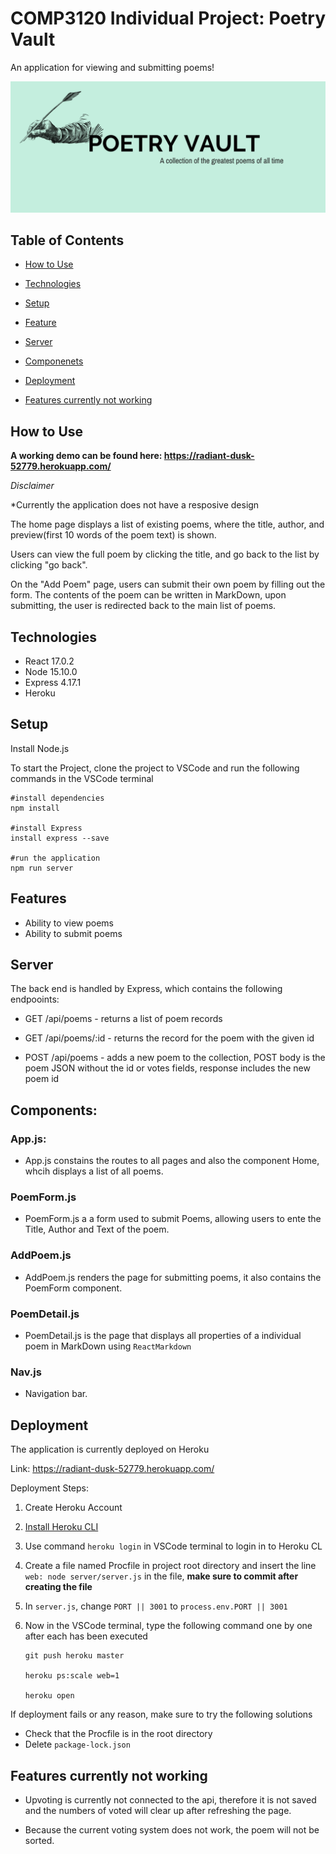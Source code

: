 # COMP3120 Individual Project: Poetry Vault

An application for viewing and submitting poems!

![Image Logo]('./../src/img/PV.png)

## Table of Contents

- [How to Use](#how-to-use)

- [Technologies](#technologies)

- [Setup](#setup)

- [Feature](#features)

- [Server](#server)

- [Componenets](#components)

- [Deployment](#deplopyment)

- [Features currently not working](#functions-not-working)


## How to Use


**A working demo can be found here: https://radiant-dusk-52779.herokuapp.com/**

*Disclaimer*

*Currently the application does not have a resposive design 

The home page displays a list of existing poems, where the title, author, and preview(first 10 words of the poem text) is shown.

Users can view the full poem by clicking the title, and go back to the list by clicking "go back".

On the "Add Poem" page, users can submit their own poem by filling out the form. The contents of the poem can be written in MarkDown, upon submitting, the user is redirected back to the main list of poems.


## Technologies

- React 17.0.2
- Node 15.10.0
- Express 4.17.1
- Heroku 

## Setup

Install Node.js

To start the Project, clone the project to VSCode and run the following commands in the VSCode terminal

``` 
#install dependencies
npm install

#install Express
install express --save

#run the application
npm run server
```


## Features

- Ability to view poems
- Ability to submit poems



## Server

The back end is handled by Express, which contains the following endpooints:

- GET /api/poems - returns a list of poem records
  
- GET /api/poems/:id - returns the record for the poem with the given id
  
- POST /api/poems - adds a new poem to the collection, POST body is the poem JSON without 
  the id or votes fields, response includes the new poem id
  


## Components:
### App.js:

- App.js constains the routes to all pages and also the component Home, whcih displays a list of all poems.

### PoemForm.js

- PoemForm.js a a form used to submit Poems, allowing users to ente the Title, Author and Text of the poem.
### AddPoem.js

- AddPoem.js renders the page for submitting poems, it also contains the PoemForm component.

### PoemDetail.js

- PoemDetail.js is the page that displays all properties of a individual poem in MarkDown using ```ReactMarkdown```

### Nav.js

- Navigation bar. 
  


## Deployment

The application is currently deployed on Heroku 

Link: https://radiant-dusk-52779.herokuapp.com/

Deployment Steps:

1. Create Heroku Account


2. [Install Heroku CLI](https://devcenter.heroku.com/articles/getting-started-with-nodejs)
3. Use command  `heroku login` in VSCode terminal  to login in to Heroku CL
   
4. Create a file named Procfile in project root directory and insert the line `web: node server/server.js` in the file, **make sure to commit after creating the file**
   
5. In `server.js`, change `PORT || 3001` to `process.env.PORT || 3001` 


6. Now in the VSCode terminal, type the following command one by one after each has been executed
   ```
   git push heroku master

   heroku ps:scale web=1
   
   heroku open
   ```

If deployment fails or any reason, make sure to try the following solutions

- Check that the Procfile is in the root directory
- Delete `package-lock.json`


## Features currently not working

- Upvoting is currently not connected to the api, therefore it is not saved and the numbers of voted will clear up after refreshing the page.

- Because the current voting system does not work, the poem will not be sorted.

